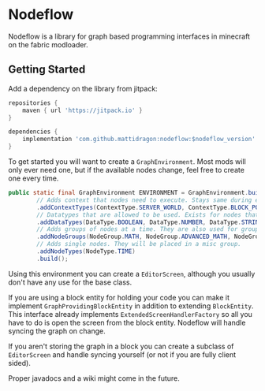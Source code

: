 # Nodeflow

Nodeflow is a library for graph based programming interfaces in minecraft on the fabric modloader.

## Getting Started
Add a dependency on the library from jitpack:
```groovy
repositories {
    maven { url 'https://jitpack.io' }
}

dependencies {
    implementation 'com.github.mattidragon:nodeflow:$nodeflow_version'
}
```

To get started you will want to create a `GraphEnvironment`. Most mods will only ever need one, but if the available nodes change, feel free to create one every time.
```java
public static final GraphEnvironment ENVIRONMENT = GraphEnvironment.builder()
        // Adds context that nodes need to execute. Stays same during each evaluation
        .addContextTypes(ContextType.SERVER_WORLD, ContextType.BLOCK_POS, ContextType.SERVER)
        // Datatypes that are allowed to be used. Exists for nodes that can act on any data type to know which ones are allowed
        .addDataTypes(DataType.BOOLEAN, DataType.NUMBER, DataType.STRING)
        // Adds groups of nodes at a time. They are also used for grouping in the editor.
        .addNodeGroups(NodeGroup.MATH, NodeGroup.ADVANCED_MATH, NodeGroup.LOGIC, ModNodeTypes.REDSTONE_GROUP)
        // Adds single nodes. They will be placed in a misc group.
        .addNodeTypes(NodeType.TIME)
        .build();
```

Using this environment you can create a `EditorScreen`, although you usually don't have any use for the base class.

If you are using a block entity for holding your code you can make it implement `GraphProvidingBlockEntity` in addition to extending `BlockEntity`.
This interface already implements `ExtendedScreenHandlerFactory` so all you have to do is open the screen from the block entity. 
Nodeflow will handle syncing the graph on change. 

If you aren't storing the graph in a block you can create a subclass of `EditorScreen` and handle syncing yourself (or not if you are fully client sided).

Proper javadocs and a wiki might come in the future. 